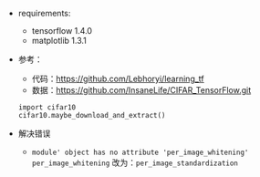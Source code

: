 
+ requirements:
    + tensorflow 1.4.0
    + matplotlib 1.3.1

+ 参考：
    + 代码：https://github.com/Lebhoryi/learning_tf
    + 数据：https://github.com/InsaneLife/CIFAR_TensorFlow.git

    ```
    import cifar10
    cifar10.maybe_download_and_extract()
    ```

+ 解决错误
    + `module' object has no attribute 'per_image_whitening'`
    `per_image_whitening` 改为：`per_image_standardization`


